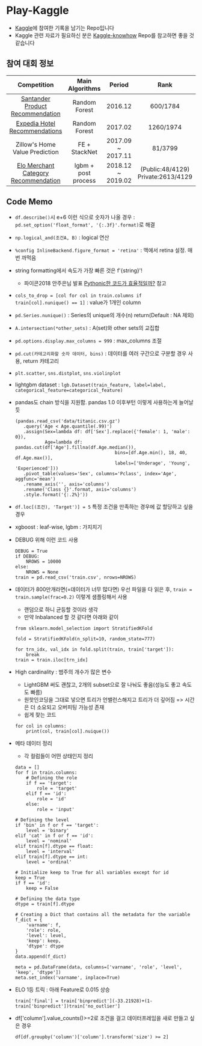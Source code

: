 # Play-Kaggle
- [Kaggle](https://www.kaggle.com/)에 참여한 기록을 남기는 Repo입니다
- Kaggle 관련 자료가 필요하신 분은 [Kaggle-knowhow](https://github.com/zzsza/Kaggle-knowhow) Repo를 참고하면 좋을 것 같습니다

## 참여 대회 정보

|                  Competition                 | Main Algorithms |       Period      |    Rank   |  Prize |
|:--------------------------------------------:|:---------------:|:-----------------:|:---------:|:------:|
|       [Santander Product Recommendation](https://github.com/zzsza/Kaggle_Santander-Product-Recommendation/tree/5480e0adc160e9dfdea522ea1557b2e184b7e686)       |  Random Forest  |      2016.12      |  600/1784 |        |
|         [Expedia Hotel Recommendations](https://github.com/zzsza/Kaggle_Expedia-hotel-recommendations/tree/bb45080c7362ad8d3ba4b21d689b4f638e236aa0)        |  Random Forest  |      2017.02      | 1260/1974 |        |
|        Zillow's Home Value Prediction        |  FE + StackNet  | 2017.09 ~ 2017.11 |  81/3799  | Silver |
| [Elo Merchant Category Recommendation](https://github.com/zzsza/Play-Kaggle/tree/master/Elo-Merchant-Category-Recommendation) | lgbm + post process |  2018.12 ~ 2019.02  |  (Public:48/4129)<br> Private:2613/4129      |        |

## Code Memo
- ```df.describe()```시 e+6 이런 식으로 숫자가 나올 경우 : ```pd.set_option('float_format', '{:.3f}'.format)```로 해결
- ```np.logical_and(조건A, B)``` : logical 연산 
- ```%config InlineBackend.figure_format = 'retina'``` : 맥에서 retina 설정. 매번 까먹음
- string formatting에서 속도가 가장 빠른 것은 f'{string}'!
	- 파이콘2018 안주은님 발표 [Pythonic한 코드가 효율적일까?](https://www.slideshare.net/ssuserd5b689/pythonic-110444563#20) 참고
- ```cols_to_drop = [col for col in train.columns if train[col].nunique() == 1]``` : value가 1개인 column
- ```pd.Series.nunique()``` : Series의 unique의 개수(n) return(Default : NA 제외)
- ```A.intersection(*other_sets)``` : A(set)와 other sets의 교집합
- ```pd.options.display.max_columns = 999``` : max_columns 조절
- ```pd.cut(카테고리화할 숫자 데이터, bins)``` : 데이터를 여러 구간으로 구분할 경우 사용, return 카테고리
- ```plt.scatter```, ```sns.distplot```, ```sns.violinplot```
- lightgbm dataset : ```lgb.Dataset(train_feature, label=label, categorical_feature=categorical_feature)```
- pandas도 chain 방식을 지원함. pandas 1.0 이후부턴 이렇게 사용하는게 늘어날 듯

    ```
    (pandas.read_csv('data/titanic.csv.gz')
       .query('Age < Age.quantile(.99)')
       .assign(Sex=lambda df: df['Sex'].replace({'female': 1, 'male': 0}),
               Age=lambda df: pandas.cut(df['Age'].fillna(df.Age.median()),
                                         bins=[df.Age.min(), 18, 40, df.Age.max()],
                                         labels=['Underage', 'Young', 'Experienced']))
       .pivot_table(values='Sex', columns='Pclass', index='Age', aggfunc='mean')
       .rename_axis('', axis='columns')
       .rename('Class {}'.format, axis='columns')
       .style.format('{:.2%}'))
    ```
- `df.loc[(조건), 'Target')] = 5` 특정 조건을 만족하는 경우에 값 할당하고 싶을 경우
- xgboost : leaf-wise, lgbm : 가지치기
- DEBUG 위해 이런 코드 사용
	
	```
	DEBUG = True
	if DEBUG:
		NROWS = 10000
	else:
		NROWS = None
	train = pd.read_csv('train.csv', nrows=NROWS)
	```

- 데이터가 800만개라면(=데이터가 너무 많다면) 우선 파일을 다 읽은 후, `train = train.sample(frac=0.2)` 이렇게 샘플링해서 사용
	- 랜덤으로 하니 균등할 것이라 생각
	- 만약 Inbalanced 할 것 같다면 아래와 같이

	```
	from sklearn.model_selection import StratifiedKFold
	
	fold = StratifiedKFold(n_split=10, random_state=777)
	
	for trn_idx, val_idx in fold.split(train, train['target']):
		break
	train = train.iloc[trn_idx]
	```	

- High cardinality : 범주의 개수가 많은 변수
	- LightGBM 써도 괜찮고, 2개의 subset으로 잘 나눠도 좋음(성능도 좋고 속도도 빠름)
	- 원핫인코딩을 그대로 넣으면 트리가 언밸런스해지고 트리가 더 깊어짐 => 시간은 더 소요되고 오버피팅 가능성 존재
	- 쉽게 찾는 코드

	```
	for col in columns:
		print(col, train[col].nuique())
	```
- 메타 데이터 정리
	- 각 컬럼들이 어떤 상태인지 정리

	```
	data = []
	for f in train.columns:
	    # Defining the role
	    if f == 'target':
	        role = 'target'
	    elif f == 'id':
	        role = 'id'
	    else:
	        role = 'input'
         
    # Defining the level
    if 'bin' in f or f == 'target':
        level = 'binary'
    elif 'cat' in f or f == 'id':
        level = 'nominal'
    elif train[f].dtype == float:
        level = 'interval'
    elif train[f].dtype == int:
        level = 'ordinal'
        
    # Initialize keep to True for all variables except for id
    keep = True
    if f == 'id':
        keep = False
    
    # Defining the data type 
    dtype = train[f].dtype
    
    # Creating a Dict that contains all the metadata for the variable
    f_dict = {
        'varname': f,
        'role': role,
        'level': level,
        'keep': keep,
        'dtype': dtype
    }
    data.append(f_dict)
    
	meta = pd.DataFrame(data, columns=['varname', 'role', 'level', 'keep', 'dtype'])
	meta.set_index('varname', inplace=True)
	``` 	
- ELO 1등 트릭 : 아래 Feature로 0.015 상승
	
	```
	train['final'] = train['binpredict'](-33.21928)+(1-train['binpredict'])train['no_outlier']
	```	

- df['column'].value_counts()>=2로 조건을 걸고 데이터프레임을 새로 만들고 싶은 경우

	```
	df[df.groupby('column')['column'].transform('size') >= 2]
	```